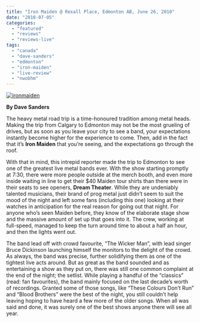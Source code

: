 ```yaml
---
title: "Iron Maiden @ Rexall Place, Edmonton AB, June 26, 2010"
date: "2010-07-05"
categories: 
  - "featured"
  - "reviews"
  - "reviews-live"
tags: 
  - "canada"
  - "dave-sanders"
  - "edmonton"
  - "iron-maiden"
  - "live-review"
  - "nwobhm"
---
```


[![ironmaiden](http://www.hellbound.ca/wp-content/uploads/2010/06/ironmaiden.jpg "ironmaiden")](http://www.hellbound.ca/wp-content/uploads/2010/06/ironmaiden.jpg)

**By Dave Sanders**

The heavy metal road trip is a time-honoured tradition among metal heads. Making the trip from Calgary to Edmonton may not be the most grueling of drives, but as soon as you leave your city to see a band, your expectations instantly become higher for the experience to come. Then, add in the fact that it’s **Iron Maiden** that you’re seeing, and the expectations go through the roof.

With that in mind, this intrepid reporter made the trip to Edmonton to see one of the greatest live metal bands ever. With the show starting promptly at 7:30, there were more people outside at the merch booth, and even more inside waiting in line to get their $40 Maiden tour shirts than there were in their seats to see openers, **Dream Theater**. While they are undeniably talented musicians, their brand of prog metal just didn’t seem to suit the mood of the night and left some fans (including this one) looking at their watches in anticipation for the real reason for going out that night. For anyone who’s seen Maiden before, they know of the elaborate stage show and the massive amount of set up that goes into it. The crew, working at full-speed, managed to keep the turn around time to about a half an hour, and then the lights went out.

The band lead off with crowd favourite, “The Wicker Man”, with lead singer Bruce Dickinson launching himself the monitors to the delight of the crowd. As always, the band was precise, further solidifying them as one of the tightest live acts around. But as great as the band sounded and as entertaining a show as they put on, there was still one common complaint at the end of the night; the setlist. While playing a handful of the “classics” (read: fan favourites), the band mainly focused on the last decade’s worth of recordings. Granted some of those songs, like “These Colours Don’t Run” and “Blood Brothers” were the best of the night, you still couldn’t help leaving hoping to have heard a few more of the older songs. When all was said and done, it was surely one of the best shows anyone there will see all year.
